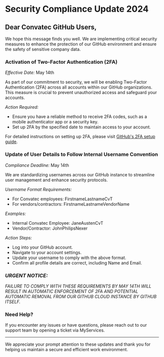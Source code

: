 # Security Compliance Update 2024

## Dear Convatec GitHub Users,

We hope this message finds you well. We are implementing critical security measures to enhance the protection of our GitHub environment and ensure the safety of sensitive company data.

### Activation of Two-Factor Authentication (2FA)

*Effective Date:* May 14th

As part of our commitment to security, we will be enabling Two-Factor Authentication (2FA) across all accounts within our GitHub organizations. This measure is crucial to prevent unauthorized access and safeguard your accounts.

*Action Required:*
- Ensure you have a reliable method to receive 2FA codes, such as a mobile authenticator app or a security key.
- Set up 2FA by the specified date to maintain access to your account.

For detailed instructions on setting up 2FA, please visit [GitHub's 2FA setup guide](https://docs.github.com/en/authentication/securing-your-account-with-two-factor-authentication-2fa/configuring-two-factor-authentication).

### Update of User Details to Follow Internal Username Convention

*Compliance Deadline:* May 14th

We are standardizing usernames across our GitHub instance to streamline user management and enhance security protocols.

*Username Format Requirements:*
- For Convatec employees: FirstnameLastnameCvT
- For vendors/contractors: FirstnameLastnameVendorName

*Examples:*
- Internal Convatec Employee: JaneAustenCvT
- Vendor/Contractor: JohnPhilipsNexer

*Action Steps:*
- Log into your GitHub account.
- Navigate to your account settings.
- Update your username to comply with the above format.
- Confirm all profile details are correct, including Name and Email.

### *URGENT NOTICE:*

*FAILURE TO COMPLY WITH THESE REQUIREMENTS BY MAY 14TH WILL RESULT IN AUTOMATIC ENFORCEMENT OF 2FA AND POTENTIAL AUTOMATIC REMOVAL FROM OUR GITHUB CLOUD INSTANCE BY GITHUB ITSELF.*

### Need Help?

If you encounter any issues or have questions, please reach out to our support team by opening a ticket via MyServices.

---

We appreciate your prompt attention to these updates and thank you for helping us maintain a secure and efficient work environment.
